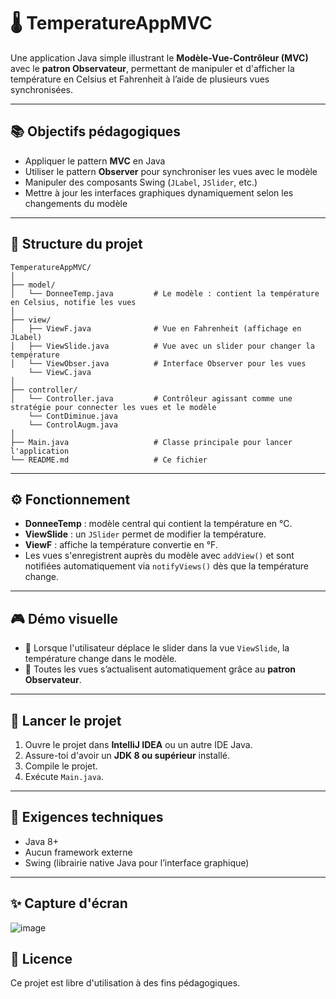 # 🌡️ TemperatureAppMVC

Une application Java simple illustrant le **Modèle-Vue-Contrôleur (MVC)** avec le **patron Observateur**, permettant de manipuler et d'afficher la température en Celsius et Fahrenheit à l’aide de plusieurs vues synchronisées.

---

## 📚 Objectifs pédagogiques

- Appliquer le pattern **MVC** en Java
- Utiliser le pattern **Observer** pour synchroniser les vues avec le modèle
- Manipuler des composants Swing (`JLabel`, `JSlider`, etc.)
- Mettre à jour les interfaces graphiques dynamiquement selon les changements du modèle

---

## 🧠 Structure du projet

```
TemperatureAppMVC/
│
├── model/
│   └── DonneeTemp.java         # Le modèle : contient la température en Celsius, notifie les vues
│
├── view/
│   ├── ViewF.java              # Vue en Fahrenheit (affichage en JLabel)
│   ├── ViewSlide.java          # Vue avec un slider pour changer la température
│   └── ViewObser.java          # Interface Observer pour les vues
    └── ViewC.java  
│
├── controller/
│   └── Controller.java         # Contrôleur agissant comme une stratégie pour connecter les vues et le modèle
    └── ContDiminue.java
    └── ControlAugm.java  
│
├── Main.java                   # Classe principale pour lancer l'application
└── README.md                   # Ce fichier
```

---

## ⚙️ Fonctionnement

- **DonneeTemp** : modèle central qui contient la température en °C.
- **ViewSlide** : un `JSlider` permet de modifier la température.
- **ViewF** : affiche la température convertie en °F.
- Les vues s'enregistrent auprès du modèle avec `addView()` et sont notifiées automatiquement via `notifyViews()` dès que la température change.

---

## 🎮 Démo visuelle

- 👟 Lorsque l'utilisateur déplace le slider dans la vue `ViewSlide`, la température change dans le modèle.
- 🔄 Toutes les vues s’actualisent automatiquement grâce au **patron Observateur**.

---

## 🚀 Lancer le projet

1. Ouvre le projet dans **IntelliJ IDEA** ou un autre IDE Java.
2. Assure-toi d'avoir un **JDK 8 ou supérieur** installé.
3. Compile le projet.
4. Exécute `Main.java`.

---

## 📆 Exigences techniques

- Java 8+
- Aucun framework externe
- Swing (librairie native Java pour l’interface graphique)

---

## ✨ Capture d'écran 

![image](https://github.com/user-attachments/assets/d6041c73-a195-43bd-b81a-855723d681ef)

## 📃 Licence

Ce projet est libre d'utilisation à des fins pédagogiques.
